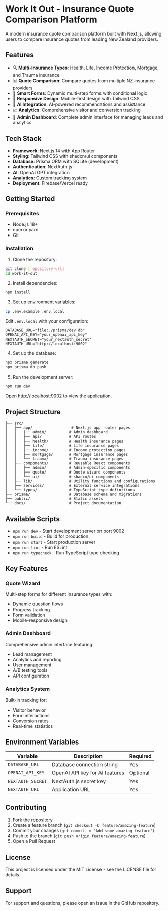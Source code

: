 # Work It Out - Insurance Quote Comparison Platform

A modern insurance quote comparison platform built with Next.js, allowing users to compare insurance quotes from leading New Zealand providers.

## Features

- 🔍 **Multi-Insurance Types**: Health, Life, Income Protection, Mortgage, and Trauma insurance
- 📊 **Quote Comparison**: Compare quotes from multiple NZ insurance providers
- 🎯 **Smart Forms**: Dynamic multi-step forms with conditional logic
- 📱 **Responsive Design**: Mobile-first design with Tailwind CSS
- 🤖 **AI Integration**: AI-powered recommendations and assistance
- 📈 **Analytics**: Comprehensive visitor and conversion tracking
- 🔧 **Admin Dashboard**: Complete admin interface for managing leads and analytics

## Tech Stack

- **Framework**: Next.js 14 with App Router
- **Styling**: Tailwind CSS with shadcn/ui components
- **Database**: Prisma ORM with SQLite (development)
- **Authentication**: NextAuth.js
- **AI**: OpenAI GPT integration
- **Analytics**: Custom tracking system
- **Deployment**: Firebase/Vercel ready

## Getting Started

### Prerequisites

- Node.js 18+ 
- npm or yarn
- Git

### Installation

1. Clone the repository:
```bash
git clone [repository-url]
cd work-it-out
```

2. Install dependencies:
```bash
npm install
```

3. Set up environment variables:
```bash
cp .env.example .env.local
```

Edit `.env.local` with your configuration:
```env
DATABASE_URL="file:./prisma/dev.db"
OPENAI_API_KEY="your_openai_api_key"
NEXTAUTH_SECRET="your_nextauth_secret"
NEXTAUTH_URL="http://localhost:9002"
```

4. Set up the database:
```bash
npx prisma generate
npx prisma db push
```

5. Run the development server:
```bash
npm run dev
```

Open [http://localhost:9002](http://localhost:9002) to view the application.

## Project Structure

```
├── src/
│   ├── app/                 # Next.js app router pages
│   │   ├── admin/          # Admin dashboard
│   │   ├── api/            # API routes
│   │   ├── health/         # Health insurance pages
│   │   ├── life/           # Life insurance pages
│   │   ├── income/         # Income protection pages
│   │   ├── mortgage/       # Mortgage insurance pages
│   │   └── trauma/         # Trauma insurance pages
│   ├── components/         # Reusable React components
│   │   ├── admin/          # Admin-specific components
│   │   ├── quote/          # Quote wizard components
│   │   └── ui/             # shadcn/ui components
│   ├── lib/                # Utility functions and configurations
│   ├── services/           # External service integrations
│   └── types/              # TypeScript type definitions
├── prisma/                 # Database schema and migrations
├── public/                 # Static assets
└── docs/                   # Project documentation
```

## Available Scripts

- `npm run dev` - Start development server on port 9002
- `npm run build` - Build for production
- `npm run start` - Start production server
- `npm run lint` - Run ESLint
- `npm run typecheck` - Run TypeScript type checking

## Key Features

### Quote Wizard
Multi-step forms for different insurance types with:
- Dynamic question flows
- Progress tracking
- Form validation
- Mobile-responsive design

### Admin Dashboard
Comprehensive admin interface featuring:
- Lead management
- Analytics and reporting
- User management
- A/B testing tools
- API configuration

### Analytics System
Built-in tracking for:
- Visitor behavior
- Form interactions
- Conversion rates
- Real-time statistics

## Environment Variables

| Variable | Description | Required |
|----------|-------------|----------|
| `DATABASE_URL` | Database connection string | Yes |
| `OPENAI_API_KEY` | OpenAI API key for AI features | Optional |
| `NEXTAUTH_SECRET` | NextAuth.js secret key | Yes |
| `NEXTAUTH_URL` | Application URL | Yes |

## Contributing

1. Fork the repository
2. Create a feature branch (`git checkout -b feature/amazing-feature`)
3. Commit your changes (`git commit -m 'Add some amazing feature'`)
4. Push to the branch (`git push origin feature/amazing-feature`)
5. Open a Pull Request

## License

This project is licensed under the MIT License - see the LICENSE file for details.

## Support

For support and questions, please open an issue in the GitHub repository.